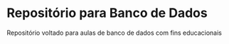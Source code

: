 # Repositório para Banco de Dados 
 Repositório voltado para aulas de banco de dados com fins educacionais
